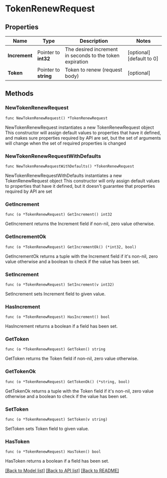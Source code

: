 # TokenRenewRequest

## Properties

Name | Type | Description | Notes
------------ | ------------- | ------------- | -------------
**Increment** | Pointer to **int32** | The desired increment in seconds to the token expiration | [optional] [default to 0]
**Token** | Pointer to **string** | Token to renew (request body) | [optional] 

## Methods

### NewTokenRenewRequest

`func NewTokenRenewRequest() *TokenRenewRequest`

NewTokenRenewRequest instantiates a new TokenRenewRequest object
This constructor will assign default values to properties that have it defined,
and makes sure properties required by API are set, but the set of arguments
will change when the set of required properties is changed

### NewTokenRenewRequestWithDefaults

`func NewTokenRenewRequestWithDefaults() *TokenRenewRequest`

NewTokenRenewRequestWithDefaults instantiates a new TokenRenewRequest object
This constructor will only assign default values to properties that have it defined,
but it doesn't guarantee that properties required by API are set

### GetIncrement

`func (o *TokenRenewRequest) GetIncrement() int32`

GetIncrement returns the Increment field if non-nil, zero value otherwise.

### GetIncrementOk

`func (o *TokenRenewRequest) GetIncrementOk() (*int32, bool)`

GetIncrementOk returns a tuple with the Increment field if it's non-nil, zero value otherwise
and a boolean to check if the value has been set.

### SetIncrement

`func (o *TokenRenewRequest) SetIncrement(v int32)`

SetIncrement sets Increment field to given value.

### HasIncrement

`func (o *TokenRenewRequest) HasIncrement() bool`

HasIncrement returns a boolean if a field has been set.

### GetToken

`func (o *TokenRenewRequest) GetToken() string`

GetToken returns the Token field if non-nil, zero value otherwise.

### GetTokenOk

`func (o *TokenRenewRequest) GetTokenOk() (*string, bool)`

GetTokenOk returns a tuple with the Token field if it's non-nil, zero value otherwise
and a boolean to check if the value has been set.

### SetToken

`func (o *TokenRenewRequest) SetToken(v string)`

SetToken sets Token field to given value.

### HasToken

`func (o *TokenRenewRequest) HasToken() bool`

HasToken returns a boolean if a field has been set.


[[Back to Model list]](../README.md#documentation-for-models) [[Back to API list]](../README.md#documentation-for-api-endpoints) [[Back to README]](../README.md)


